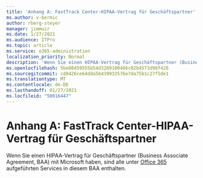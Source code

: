 ```yaml
---
title: 'Anhang A: FastTrack Center-HIPAA-Vertrag für Geschäftspartner'
ms.author: v-bermic
author: rberg-steyer
manager: jimmuir
ms.date: 1/27/2021
ms.audience: ITPro
ms.topic: article
ms.service: o365-administration
localization_priority: Normal
description: 'Wenn Sie einen HIPAA-Vertrag für Geschäftspartner (Business Associate Agreement, BAA) mit Microsoft für FastTrack Services haben, sind alle unter FastTrack Center Benefit for Office 365 aufgeführten Services in diesem BAA enthalten, mit Ausnahme der Folgenden:'
ms.openlocfilehash: 5be08d59555b54d3269100486c02b4573d98f426
ms.sourcegitcommit: cd8426ce64dda56439933576e7da75b1c27f5de1
ms.translationtype: MT
ms.contentlocale: de-DE
ms.lasthandoff: 01/27/2021
ms.locfileid: "50016447"
---
```

# <a name="appendix-a---fasttrack-center-hipaa-business-associate-agreement"></a>Anhang A: FastTrack Center-HIPAA-Vertrag für Geschäftspartner

Wenn Sie einen HIPAA-Vertrag für Geschäftspartner (Business Associate Agreement, BAA) mit Microsoft haben, sind alle unter [Office 365](products-and-capabilities.md#office-365) aufgeführten Services in diesem BAA enthalten.



